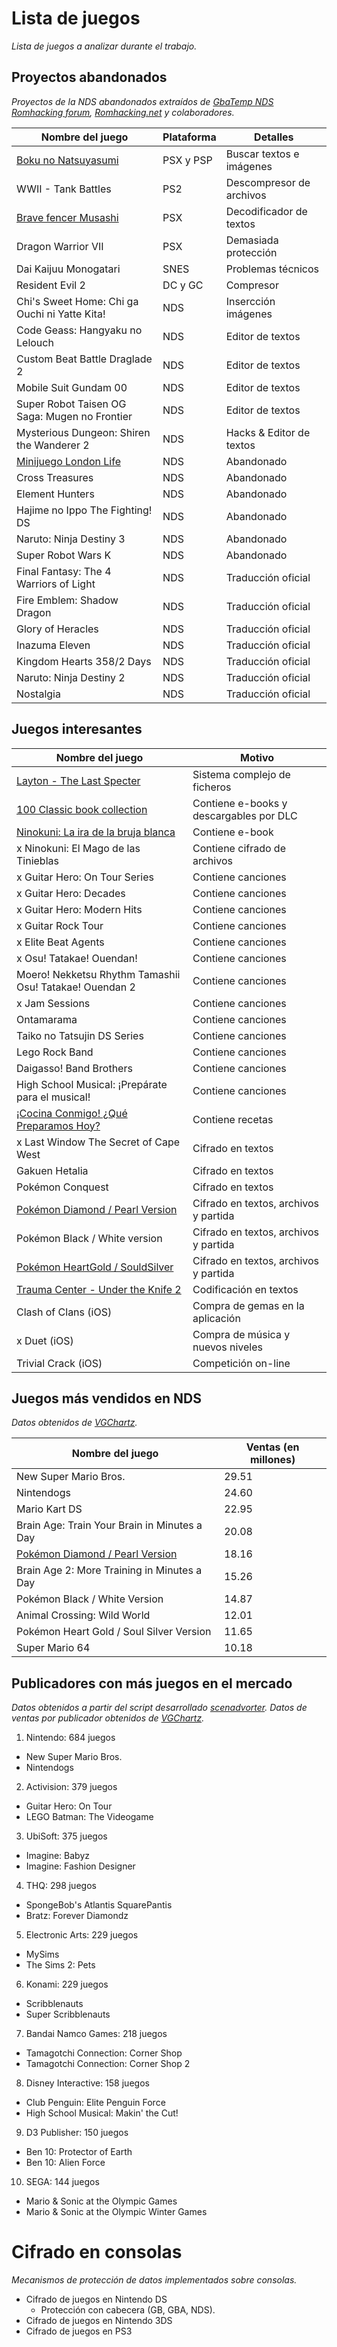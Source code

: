 # Lista de juegos
*Lista de juegos a analizar durante el trabajo.*

## Proyectos abandonados
*Proyectos de la NDS abandonados extraídos de [GbaTemp NDS Romhacking forum](http://gbatemp.net/threads/translation-index-thread.193740/), [Romhacking.net](http://www.romhacking.net/abandoned) y colaboradores.*

| Nombre del juego                              | Plataforma | Detalles                    |
| --------------------------------------------- | ---------- | --------------------------- |
| [Boku no Natsuyasumi](Boku-no-Natsuyasumi)    | PSX y PSP  | Buscar textos e imágenes    |
| WWII - Tank Battles                           | PS2        | Descompresor de archivos    |
| [Brave fencer Musashi](Brave-fencer-Musashi)  | PSX        | Decodificador de textos     |
| Dragon Warrior VII                            | PSX        | Demasiada protección        |
| Dai Kaijuu Monogatari                         | SNES       | Problemas técnicos          |
| Resident Evil 2                               | DC y GC    | Compresor                   |
| Chi's Sweet Home: Chi ga Ouchi ni Yatte Kita! | NDS        | Insercción imágenes         |
| Code Geass: Hangyaku no Lelouch               | NDS        | Editor de textos            |
| Custom Beat Battle Draglade 2                 | NDS        | Editor de textos            |
| Mobile Suit Gundam 00                         | NDS        | Editor de textos            |
| Super Robot Taisen OG Saga: Mugen no Frontier | NDS        | Editor de textos            |
| Mysterious Dungeon: Shiren the Wanderer 2     | NDS        | Hacks & Editor de textos    |
| [Minijuego London Life](London-Life)          | NDS        | Abandonado                  |
| Cross Treasures                               | NDS        | Abandonado                  |
| Element Hunters                               | NDS        | Abandonado                  |
| Hajime no Ippo The Fighting! DS               | NDS        | Abandonado                  |
| Naruto: Ninja Destiny 3                       | NDS        | Abandonado                  |
| Super Robot Wars K                            | NDS        | Abandonado                  |
| Final Fantasy: The 4 Warriors of Light        | NDS        | Traducción oficial          |
| Fire Emblem: Shadow Dragon                    | NDS        | Traducción oficial          |
| Glory of Heracles                             | NDS        | Traducción oficial          |
| Inazuma Eleven                                | NDS        | Traducción oficial          |
| Kingdom Hearts 358/2 Days                     | NDS        | Traducción oficial          |
| Naruto: Ninja Destiny 2                       | NDS        | Traducción oficial          |
| Nostalgia                                     | NDS        | Traducción oficial          |


## Juegos interesantes
| Nombre del juego                                        | Motivo                                  |
| ------------------------------------------------------- | --------------------------------------- |
| [Layton - The Last Specter](Professor-Layton-and-The-Last-Specter)| Sistema complejo de ficheros  |
| [100 Classic book collection](100-Classic-book-collection)| Contiene e-books y descargables por DLC |
| [Ninokuni: La ira de la bruja blanca](Ninokuni---La-ira-de-la-bruja-blanca)| Contiene e-book      |
| x Ninokuni: El Mago de las Tinieblas                    | Contiene cifrado de archivos            |
| x Guitar Hero: On Tour Series                           | Contiene canciones                      |
| x Guitar Hero: Decades                                  | Contiene canciones                      |
| x Guitar Hero: Modern Hits                              | Contiene canciones                      |
| x Guitar Rock Tour                                      | Contiene canciones                      |
| x Elite Beat Agents                                     | Contiene canciones                      |
| x Osu! Tatakae! Ouendan!                                | Contiene canciones                      |
| Moero! Nekketsu Rhythm Tamashii Osu! Tatakae! Ouendan 2 | Contiene canciones                      |
| x Jam Sessions                                          | Contiene canciones                      |
| Ontamarama                                              | Contiene canciones                      |
| Taiko no Tatsujin DS Series                             | Contiene canciones                      |
| Lego Rock Band                                          | Contiene canciones                      |
| Daigasso! Band Brothers                                 | Contiene canciones                      |
| High School Musical: ¡Prepárate para el musical!        | Contiene canciones                      |
| [¡Cocina Conmigo! ¿Qué Preparamos Hoy?](¡Cocina-Conmigo!-¿Qué-Preparamos-Hoy%3F) | Contiene recetas |
| x Last Window The Secret of Cape West                   | Cifrado en textos                       |
| Gakuen Hetalia                                          | Cifrado en textos                       |
| Pokémon Conquest                                        | Cifrado en textos                       |
| [Pokémon Diamond / Pearl Version](Pokémon-Perla-y-Diamante)| Cifrado en textos, archivos y partida |
| Pokémon Black / White version                           | Cifrado en textos, archivos y partida   |
| [Pokémon HeartGold / SouldSilver](Pokémon-HeartGold-y-SoulSilver)| Cifrado en textos, archivos y partida |
| [Trauma Center - Under the Knife 2](Trauma-Center---Under-the-Knife-2)|Codificación en textos |
| Clash of Clans (iOS)                                    | Compra de gemas en la aplicación        |
| x Duet (iOS)                                            | Compra de música y nuevos niveles       |
| Trivial Crack (iOS)                                     | Competición on-line                     |


## Juegos más vendidos en NDS
*Datos obtenidos de [VGChartz](http://www.vgchartz.com/gamedb/?name=&publisher=&platform=DS&genre=&minSales=0&results=200).*

| Nombre del juego                             | Ventas (en millones) |
| -------------------------------------------- | -------------------- |
| New Super Mario Bros.                        | 29.51                |
| Nintendogs                                   | 24.60                |
| Mario Kart DS                                | 22.95                |
| Brain Age: Train Your Brain in Minutes a Day | 20.08                |
| [Pokémon Diamond / Pearl Version](Pokémon-Perla---Diamante) | 18.16 |
| Brain Age 2: More Training in Minutes a Day  | 15.26                |
| Pokémon Black / White Version                | 14.87                |
| Animal Crossing: Wild World                  | 12.01                |
| Pokémon Heart Gold / Soul Silver Version     | 11.65                |
| Super Mario 64                               | 10.18                |


## Publicadores con más juegos en el mercado
*Datos obtenidos a partir del script desarrollado [scenadvorter](https://github.com/pleonex/AiroRom/blob/master/Scenadvorter/scenadvorter.py).
Datos de ventas por publicador obtenidos de [VGChartz](http://www.vgchartz.com/gamedb/?name=&publisher=&platform=DS&genre=&minSales=0&results=200).*

1. Nintendo: 684 juegos
  + New Super Mario Bros.
  + Nintendogs
2. Activision: 379 juegos
  + Guitar Hero: On Tour
  + LEGO Batman: The Videogame
3. UbiSoft: 375 juegos
  + Imagine: Babyz
  + Imagine: Fashion Designer
4. THQ: 298 juegos
  + SpongeBob's Atlantis SquarePantis
  + Bratz: Forever Diamondz
5. Electronic Arts: 229 juegos
  + MySims
  + The Sims 2: Pets
6. Konami: 229 juegos
  + Scribblenauts
  + Super Scribblenauts
7. Bandai Namco Games: 218 juegos
  + Tamagotchi Connection: Corner Shop
  + Tamagotchi Connection: Corner Shop 2
8. Disney Interactive: 158 juegos
  + Club Penguin: Elite Penguin Force
  + High School Musical: Makin' the Cut!
9. D3 Publisher: 150 juegos
  + Ben 10: Protector of Earth
  + Ben 10: Alien Force
10. SEGA: 144 juegos
  + Mario & Sonic at the Olympic Games
  + Mario & Sonic at the Olympic Winter Games


# Cifrado en consolas
*Mecanismos de protección de datos implementados sobre consolas.*
* Cifrado de juegos en Nintendo DS
  * Protección con cabecera (GB, GBA, NDS).
* Cifrado de juegos en Nintendo 3DS
* Cifrado de juegos en PS3
